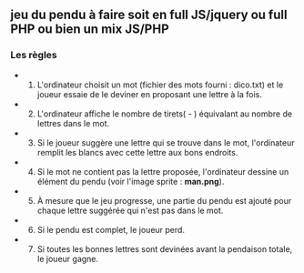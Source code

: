 ## jeu du pendu à faire soit en full JS/jquery ou full PHP ou bien  un mix JS/PHP

### Les règles

* 1. L'ordinateur choisit un mot (fichier des mots fourni : dico.txt) et le joueur essaie de le deviner en proposant une lettre à la fois.
* 2. L'ordinateur affiche le nombre de tirets( - ) équivalant au nombre de lettres dans le mot.
* 3. Si le joueur suggère une lettre qui se trouve dans le mot, l'ordinateur remplit les blancs avec cette lettre aux bons endroits.
* 4. Si le mot ne contient pas la lettre proposée, l'ordinateur dessine un élément du pendu (voir l'image sprite : **man.png**).
* 5. À mesure que le jeu progresse, une partie du pendu est ajouté pour chaque lettre suggérée qui n'est pas dans le mot.
* 6. Si le pendu est complet, le joueur perd.
* 7. Si toutes les bonnes lettres sont devinées avant la pendaison totale, le joueur gagne. 



